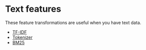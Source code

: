# Text features

These feature transformations are useful when you have text data.

* [TF-IDF](tfidf.md)
* [Tokenizer](tokenizer.md)
* [BM25](bm25.md)


